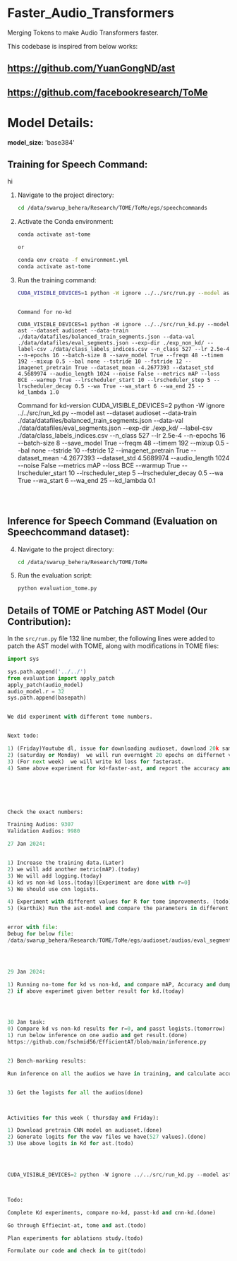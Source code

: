 # Faster_Audio_Transformers
Merging Tokens to make Audio Transformers faster.


This codebase is inspired from below works:

## https://github.com/YuanGongND/ast
## https://github.com/facebookresearch/ToMe

# Model Details:
**model_size:** 'base384'

## Training for Speech Command:
hi
1. Navigate to the project directory:
    ```bash
    cd /data/swarup_behera/Research/TOME/ToMe/egs/speechcommands
    ```

2. Activate the Conda environment:
    ```bash
    conda activate ast-tome

    or 

    conda env create -f environment.yml
    conda activate ast-tome
    ```

3. Run the training command:
    ```bash
    CUDA_VISIBLE_DEVICES=1 python -W ignore ../../src/run.py --model ast --dataset speechcommands --data-train ./data/datafiles/speechcommand_train_data.json --data-val ./data/datafiles/speechcommand_valid_data.json --data-eval ./data/datafiles/speechcommand_eval_data.json --exp-dir ./exp/test-speechcommands-f10-t10-pTrue-b32-lr2.5e-4-decoupe --label-csv ./data/speechcommands_class_labels_indices.csv --n_class 35 --lr 2.5e-4 --n-epochs 2 --batch-size 16 --save_model True --freqm 48 --timem 48 --mixup 0.6 --bal none --dataset_mean -6.845978 --dataset_std 5.5654526 --audio_length 128 --noise True --metrics acc --loss BCE --warmup False --lrscheduler_start 5 --lrscheduler_step 1 --lrscheduler_decay 0.85 --tstride 10 --fstride 10 --imagenet_pretrain True --audioset_pretrain False
    ```
    ```

    Command for no-kd

    CUDA_VISIBLE_DEVICES=1 python -W ignore ../../src/run_kd.py --model ast --dataset audioset --data-train ./data/datafiles/balanced_train_segments.json --data-val ./data/datafiles/eval_segments.json --exp-dir ./exp_non_kd/ --label-csv ./data/class_labels_indices.csv --n_class 527 --lr 2.5e-4 --n-epochs 16 --batch-size 8 --save_model True --freqm 48 --timem 192 --mixup 0.5 --bal none --tstride 10 --fstride 12 --imagenet_pretrain True --dataset_mean -4.2677393 --dataset_std 4.5689974 --audio_length 1024 --noise False --metrics mAP --loss BCE --warmup True --lrscheduler_start 10 --lrscheduler_step 5 --lrscheduler_decay 0.5 --wa True --wa_start 6 --wa_end 25 --kd_lambda 1.0

    ```

    Command for kd-version
    CUDA_VISIBLE_DEVICES=2 python -W ignore ../../src/run_kd.py --model ast --dataset audioset --data-train ./data/datafiles/balanced_train_segments.json --data-val ./data/datafiles/eval_segments.json --exp-dir ./exp_kd/ --label-csv ./data/class_labels_indices.csv --n_class 527 --lr 2.5e-4 --n-epochs 16 --batch-size 8 --save_model True --freqm 48 --timem 192 --mixup 0.5 --bal none --tstride 10 --fstride 12 --imagenet_pretrain True --dataset_mean -4.2677393 --dataset_std 4.5689974 --audio_length 1024 --noise False --metrics mAP --loss BCE --warmup True --lrscheduler_start 10 --lrscheduler_step 5 --lrscheduler_decay 0.5 --wa True --wa_start 6 --wa_end 25 --kd_lambda 0.1
    
    ```



## Inference for Speech Command (Evaluation on Speechcommand dataset):

4. Navigate to the project directory:
    ```bash
    cd /data/swarup_behera/Research/TOME/ToMe
    ```

5. Run the evaluation script:
    ```bash
    python evaluation_tome.py
    ```

## Details of TOME or Patching AST Model (Our Contribution):

In the `src/run.py` file 132 line number, the following lines were added to patch the AST model with TOME, along with modifications in TOME files:

```python
import sys

sys.path.append('../../')
from evaluation import apply_patch
apply_patch(audio_model)
audio_model.r = 32
sys.path.append(basepath)


We did experiment with different tome numbers.


Next todo:

1) (Friday)Youtube dl, issue for downloading audioset, download 20k samples.
2) (saturday or Monday)  we will run overnight 20 epochs on differnet value of r(0 tp 64).
3) (For next week)  we will write kd loss for fasterast.
4) Same above experiment for kd+faster-ast, and report the accuracy and losses.






Check the exact numbers:

Training Audios: 9307
Validation Audios: 9980

27 Jan 2024:


1) Increase the training data.(Later)
2) we will add another metric(mAP).(today)
3) We will add logging.(today)
4) kd vs non-kd loss.(today)[Experiment are done with r=0]
5) We should use cnn logists.

4) Experiment with different values for R for tome improvements. (todo)
5) (karthik) Run the ast-model and compare the parameters in different ast models in timm library(done but dission pending).


error with file:
Debug for below file:
/data/swarup_behera/Research/TOME/ToMe/egs/audioset/audios/eval_segments/YGAohd8KvONo.wav




29 Jan 2024:

1) Running no-tome for kd vs non-kd, and compare mAP, Accuracy and dump the logs.(today)
2) if above experimet given better result for kd.(today)




30 Jan task:
0) Compare kd vs non-kd results for r=0, and passt logists.(tomorrow)
1) run below inference on one audio and get result.(done)
https://github.com/fschmid56/EfficientAT/blob/main/inference.py


2) Bench-marking results:

Run inference on all the audios we have in training, and calculate accuracy, and mAP.(Tomorrow with origin codebase).(bottleneckl)(Pending till problem with nvidia-smi).


3) Get the logists for all the audios(done)



Activities for this week ( thursday and Friday):

1) Download pretrain CNN model on audioset.(done)
2) Generate logits for the wav files we have(527 values).(done)
3) Use above logits in Kd for ast.(todo)




CUDA_VISIBLE_DEVICES=2 python -W ignore ../../src/run_kd.py --model ast --dataset audioset --data-train ./data/datafiles/balanced_train_segments.json --data-val ./data/datafiles/eval_segments.json --exp-dir ./exp_kd/ --label-csv ./data/class_labels_indices.csv --n_class 527 --lr 2.5e-4 --n-epochs 16 --batch-size 8 --save_model True --freqm 48 --timem 192 --mixup 0.5 --bal none --tstride 10 --fstride 12 --imagenet_pretrain True --dataset_mean -4.2677393 --dataset_std 4.5689974 --audio_length 1024 --noise False --metrics mAP --loss BCE --warmup True --lrscheduler_start 10 --lrscheduler_step 5 --lrscheduler_decay 0.5 --wa True --wa_start 6 --wa_end 25 --kd_lambda 0.1



Todo:

Complete Kd experiments, compare no-kd, passt-kd and cnn-kd.(done)

Go through Effiecint-at, tome and ast.(todo)

Plan experiments for ablations study.(todo)

Formulate our code and check in to git(todo)